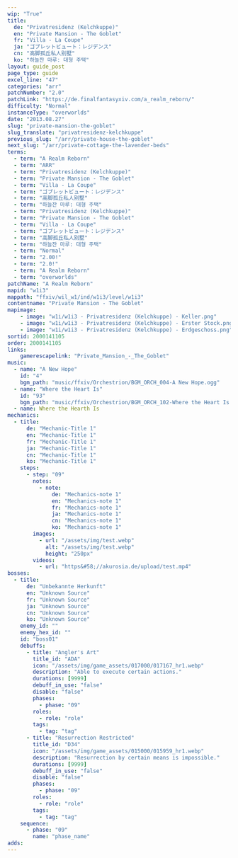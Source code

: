 ```yaml
---
wip: "True"
title:
  de: "Privatresidenz (Kelchkuppe)"
  en: "Private Mansion - The Goblet"
  fr: "Villa - La Coupe"
  ja: "ゴブレットビュート：レジデンス"
  cn: "高脚孤丘私人别墅"
  ko: "하늘잔 마루: 대형 주택"
layout: guide_post
page_type: guide
excel_line: "47"
categories: "arr"
patchNumber: "2.0"
patchLink: "https://de.finalfantasyxiv.com/a_realm_reborn/"
difficulty: "Normal"
instanceType: "overworlds"
date: "2013.08.27"
slug: "private-mansion-the-goblet"
slug_translate: "privatresidenz-kelchkuppe"
previous_slug: "/arr/private-house-the-goblet"
next_slug: "/arr/private-cottage-the-lavender-beds"
terms:
  - term: "A Realm Reborn"
  - term: "ARR"
  - term: "Privatresidenz (Kelchkuppe)"
  - term: "Private Mansion - The Goblet"
  - term: "Villa - La Coupe"
  - term: "ゴブレットビュート：レジデンス"
  - term: "高脚孤丘私人别墅"
  - term: "하늘잔 마루: 대형 주택"
  - term: "Privatresidenz (Kelchkuppe)"
  - term: "Private Mansion - The Goblet"
  - term: "Villa - La Coupe"
  - term: "ゴブレットビュート：レジデンス"
  - term: "高脚孤丘私人别墅"
  - term: "하늘잔 마루: 대형 주택"
  - term: "Normal"
  - term: "2.00!"
  - term: "2.0!"
  - term: "A Realm Reborn"
  - term: "overworlds"
patchName: "A Realm Reborn"
mapid: "w1i3"
mappath: "ffxiv/wil_w1/ind/w1i3/level/w1i3"
contentname: "Private Mansion - The Goblet"
mapimage:
    - image: "w1i/w1i3 - Privatresidenz (Kelchkuppe) - Keller.png"
    - image: "w1i/w1i3 - Privatresidenz (Kelchkuppe) - Erster Stock.png"
    - image: "w1i/w1i3 - Privatresidenz (Kelchkuppe) - Erdgeschoss.png"
sortid: 2000141105
order: 2000141105
links:
    gamerescapelink: "Private_Mansion_-_The_Goblet"
music:
  - name: "A New Hope"
    id: "4"
    bgm_path: "music/ffxiv/Orchestrion/BGM_ORCH_004-A New Hope.ogg"
  - name: "Where the Heart Is"
    id: "93"
    bgm_path: "music/ffxiv/Orchestrion/BGM_ORCH_102-Where the Heart Is.ogg"
  - name: Where the Hearth Is
mechanics:
  - title:
      de: "Mechanic-Title 1"
      en: "Mechanic-Title 1"
      fr: "Mechanic-Title 1"
      ja: "Mechanic-Title 1"
      cn: "Mechanic-Title 1"
      ko: "Mechanic-Title 1"
    steps:
      - step: "09"
        notes:
          - note:
              de: "Mechanics-note 1"
              en: "Mechanics-note 1"
              fr: "Mechanics-note 1"
              ja: "Mechanics-note 1"
              cn: "Mechanics-note 1"
              ko: "Mechanics-note 1"
        images:
          - url: "/assets/img/test.webp"
            alt: "/assets/img/test.webp"
            height: "250px"
        videos:
          - url: "https&#58;//akurosia.de/upload/test.mp4"
bosses:
  - title:
      de: "Unbekannte Herkunft"
      en: "Unknown Source"
      fr: "Unknown Source"
      ja: "Unknown Source"
      cn: "Unknown Source"
      ko: "Unknown Source"
    enemy_id: ""
    enemy_hex_id: ""
    id: "boss01"
    debuffs:
      - title: "Angler's Art"
        title_id: "ADA"
        icon: "/assets/img/game_assets/017000/017167_hr1.webp"
        description: "Able to execute certain actions."
        durations: [9999]
        debuff_in_use: "false"
        disable: "false"
        phases:
          - phase: "09"
        roles:
          - role: "role"
        tags:
          - tag: "tag"
      - title: "Resurrection Restricted"
        title_id: "D34"
        icon: "/assets/img/game_assets/015000/015959_hr1.webp"
        description: "Resurrection by certain means is impossible."
        durations: [9999]
        debuff_in_use: "false"
        disable: "false"
        phases:
          - phase: "09"
        roles:
          - role: "role"
        tags:
          - tag: "tag"
    sequence:
      - phase: "09"
        name: "phase_name"
adds:
---
```

